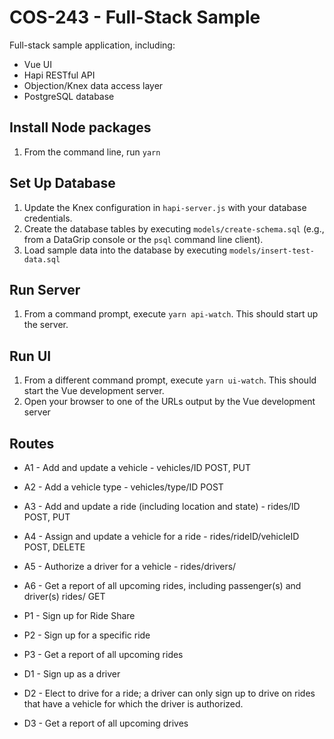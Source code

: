 # COS-243 - Full-Stack Sample

Full-stack sample application, including:
* Vue UI
* Hapi RESTful API
* Objection/Knex data access layer
* PostgreSQL database

## Install Node packages

1. From the command line, run `yarn`

## Set Up Database

1. Update the Knex configuration in `hapi-server.js`
   with your database credentials.
2. Create the database tables by executing `models/create-schema.sql`
   (e.g., from a DataGrip console or the `psql` command line client).
3. Load sample data into the database by executing `models/insert-test-data.sql`

## Run Server

1. From a command prompt, execute `yarn api-watch`.
   This should start up the server.
   
## Run UI

1. From a different command prompt, execute `yarn ui-watch`.
   This should start the Vue development server.
2. Open your browser to one of the URLs 
   output by the Vue development server

## Routes


- A1 - Add and update a vehicle - vehicles/ID POST, PUT
- A2 - Add a vehicle type - vehicles/type/ID POST
- A3 - Add and update a ride (including location and state) - rides/ID POST, PUT
- A4 - Assign and update a vehicle for a ride - rides/rideID/vehicleID POST, DELETE
- A5 - Authorize a driver for a vehicle - rides/drivers/
- A6 - Get a report of all upcoming rides, including passenger(s) and driver(s) rides/ GET

- P1 - Sign up for Ride Share
- P2 - Sign up for a specific ride
- P3 - Get a report of all upcoming rides

- D1 - Sign up as a driver
- D2 - Elect to drive for a ride; a driver can only sign up to drive on rides that have a vehicle for which the driver is authorized.
- D3 - Get a report of all upcoming drives